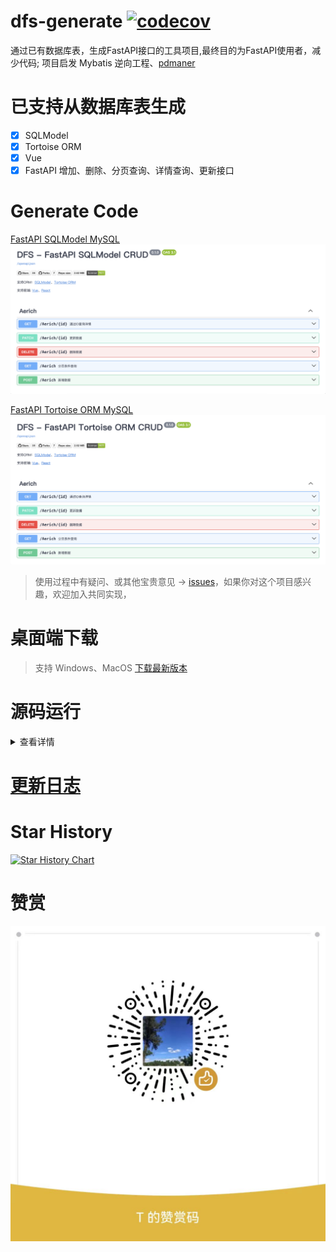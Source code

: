 # dfs-generate [![codecov](https://codecov.io/gh/zy7y/dfs-generate/graph/badge.svg?token=ZTBA7CYTFC)](https://codecov.io/gh/zy7y/dfs-generate)
通过已有数据库表，生成FastAPI接口的工具项目,最终目的为FastAPI使用者，减少代码; 项目启发 Mybatis 逆向工程、[pdmaner](https://gitee.com/robergroup/pdmaner)

# 已支持从数据库表生成
- [x] SQLModel
- [x] Tortoise ORM
- [x] Vue
- [x] FastAPI 增加、删除、分页查询、详情查询、更新接口

# Generate Code
[FastAPI SQLModel MySQL](docs/sqlmodel)
![](docs/sqlmodel/api.png)

[FastAPI Tortoise ORM MySQL](docs/tortoise-orm)
![](docs/tortoise-orm/api.png)

> 使用过程中有疑问、或其他宝贵意见 -> [issues](https://github.com/zy7y/dfs-generate/issues)，如果你对这个项目感兴趣，欢迎加入共同实现，

# 桌面端下载
> 支持 Windows、MacOS
[下载最新版本](https://github.com/zy7y/dfs-generate/releases/latest)

# 源码运行
<details>
<summary>查看详情</summary>

> 注意：开发使用环境 Node18.15 Python3.11，不低于该要求最佳。

## 1. 下载源码
```shell
git clone https://github.com/zy7y/dfs-generate.git
```

> 以下命令均在源码根目录执行
## 2. 前端
### 进入目录
```shell
cd web
```
### 安装依赖
```shell
npm i
```
### 打包编译
```shell
npm run build
```

## 3. 后端
### 虚拟环境（可选）
```shell
python -m venv venv

# windows 激活虚拟环境
venv\Scripts\activate

# mac 、linux 激活虚拟环境
source venv/bin/activate
```
### 安装依赖
```shell
pip install -r requirements.txt 
```
### 运行
> 解决找不到模块问题
> mac / linux `export PYTHONPATH=./`  windows `set PYTHONPATH=./`
```shell
python dfs_generate/server.py
```
### 访问
> 注意：端口8080，请确保该端口未被占用
```shell
http://127.0.0.1:8080
```
</details>

# [更新日志](/docs/CHANGELOG.md)

# Star History
<!-- STAR_HISTORY -->

[![Star History Chart](https://api.star-history.com/svg?repos=zy7y/dfs-generate&type=Date)](https://star-history.com/#zy7y/dfs-generate&Date)

<!-- /STAR_HISTORY -->
    



<!-- CONTRIBUTORS_SECTION -->
<!-- /CONTRIBUTORS_SECTION -->

# 赞赏
![wechat](docs/wechat.jpeg)


